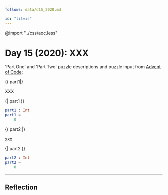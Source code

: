 ```yaml
---
follows: data/d15_2020.md

id: "litvis"
---
```


@import "../css/aoc.less"

# Day 15 (2020): XXX

'Part One' and 'Part Two' puzzle descriptions and puzzle input from [Advent of Code](https://adventofcode.com/2020/day/15):

{( part1|}

XXX

{| part1 )}

```elm {l r}
part1 : Int
part1 =
    0
```

{( part2 |}

xxx

{| part2 )}

```elm {l r}
part2 : Int
part2 =
    0
```

---

## Reflection

